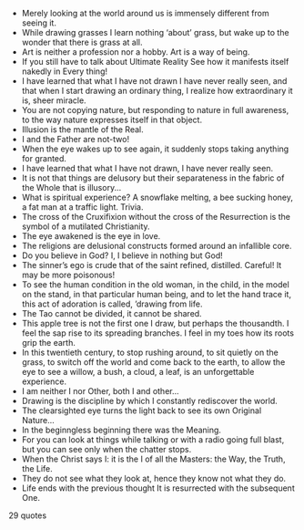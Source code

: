  - Merely looking at the world around us is immensely different from seeing it.
 - While drawing grasses I learn nothing ‘about’ grass, but wake up to the wonder that there is grass at all.
 - Art is neither a profession nor a hobby. Art is a way of being.
 - If you still have to talk about Ultimate Reality See how it manifests itself nakedly in Every thing!
 - I have learned that what I have not drawn I have never really seen, and that when I start drawing an ordinary thing, I realize how extraordinary it is, sheer miracle.
 - You are not copying nature, but responding to nature in full awareness, to the way nature expresses itself in that object.
 - Illusion is the mantle of the Real.
 - I and the Father are not-two!
 - When the eye wakes up to see again, it suddenly stops taking anything for granted.
 - I have learned that what I have not drawn, I have never really seen.
 - It is not that things are delusory but their separateness in the fabric of the Whole that is illusory...
 - What is spiritual experience? A snowflake melting, a bee sucking honey, a fat man at a traffic light. Trivia.
 - The cross of the Cruxifixion without the cross of the Resurrection is the symbol of a mutilated Christianity.
 - The eye awakened is the eye in love.
 - The religions are delusional constructs formed around an infallible core.
 - Do you believe in God? I, I believe in nothing but God!
 - The sinner’s ego is crude that of the saint refined, distilled. Careful! It may be more poisonous!
 - To see the human condition in the old woman, in the child, in the model on the stand, in that particular human being, and to let the hand trace it, this act of adoration is called, ’drawing from life.
 - The Tao cannot be divided, it cannot be shared.
 - This apple tree is not the first one I draw, but perhaps the thousandth. I feel the sap rise to its spreading branches. I feel in my toes how its roots grip the earth.
 - In this twentieth century, to stop rushing around, to sit quietly on the grass, to switch off the world and come back to the earth, to allow the eye to see a willow, a bush, a cloud, a leaf, is an unforgettable experience.
 - I am neither I nor Other, both I and other...
 - Drawing is the discipline by which I constantly rediscover the world.
 - The clearsighted eye turns the light back to see its own Original Nature...
 - In the beginngless beginning there was the Meaning.
 - For you can look at things while talking or with a radio going full blast, but you can see only when the chatter stops.
 - When the Christ says I: it is the I of all the Masters: the Way, the Truth, the Life.
 - They do not see what they look at, hence they know not what they do.
 - Life ends with the previous thought It is resurrected with the subsequent One.

29 quotes